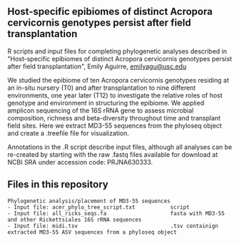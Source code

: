Host-specific epibiomes of distinct Acropora cervicornis genotypes persist after field transplantation
-----------
	
R scripts and input files for completing phylogenetic analyses described in "Host-specific epibiomes of distinct Acropora cervicornis genotypes persist after field transplantation", Emily Aguirre, emilyagu@usc.edu

We studied the epibiome of ten Acropora cervicornis genotypes residing at an in-situ nursery (T0) and after transplantation to nine different environments, one year later (T12) to investigate the relative roles of host genotype and environment in structuring the epibiome. We applied amplicon sequencing of the 16S rRNA gene to assess microbial composition, richness and beta-diversity throughout time and transplant field sites. Here we extract MD3-55 sequences from the phyloseq object and create a .treefile file for visualization.

Annotations in the .R script describe input files, although all analyses can be re-created by starting with the raw .fastq files available for download at NCBI SRA under accession code: PRJNA630333.
	
Files in this repository 
-----------

    Phylogenetic analysis/placement of MD3-55 sequences
	- Input file: acer_phylo_tree_script.txt           script
	- Input file: all_ricks_seqs.fa                    fasta with MD3-55 and other Rickettsiales 16S rRNA sequences
	- Input file: midi.tsv                             .tsv containign extracted MD3-55 ASV sequences from a phyloseq object 
	
